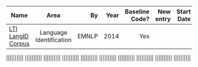 
| Name   |      Area      |By |  Year | Baseline Code? | New entry | Start Date | End Date| $ |
|----------|:-------------:|------:|------:|------: | ------: |------: |------: | ------: |
|[LTI LangID Corpus](http://www.cs.cmu.edu/~ralf/langid.html)|Language Identification|EMNLP|2014|Yes|||||

||||||||||
||||||||||
||||||||||
||||||||||
||||||||||
||||||||||
||||||||||
||||||||||
||||||||||
||||||||||
